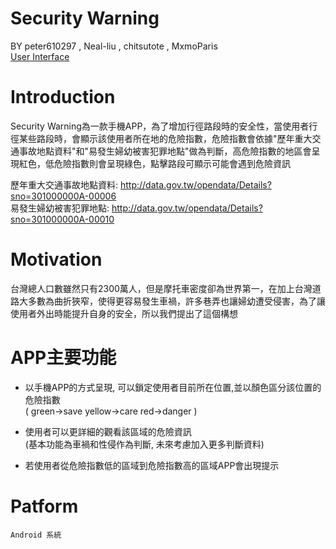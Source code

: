 Security Warning
================
BY    peter610297  ,  Neal-liu  ,  chitsutote  ,  MxmoParis<br />
[User Interface](http://drive.google.com/file/d/0BzM92SRjE_u2ZDBUOWR0Tk1EckU/edit?usp=sharing)

Introduction 
============

Security Warning為一款手機APP，為了增加行徑路段時的安全性，當使用者行徑某些路段時，會顯示該使用者所在地的危險指數，危險指數會依據"歷年重大交通事故地點資料"和"易發生婦幼被害犯罪地點"做為判斷，高危險指數的地區會呈現紅色，低危險指數則會呈現綠色，點擊路段可顯示可能會遇到危險資訊

歷年重大交通事故地點資料: http://data.gov.tw/opendata/Details?sno=301000000A-00006<br />
易發生婦幼被害犯罪地點:  http://data.gov.tw/opendata/Details?sno=301000000A-00010

Motivation 
==========

台灣總人口數雖然只有2300萬人，但是摩托車密度卻為世界第一，在加上台灣道路大多數為曲折狹窄，使得更容易發生車禍，許多巷弄也讓婦幼遭受侵害，為了讓使用者外出時能提升自身的安全，所以我們提出了這個構想   
    
APP主要功能
===========

* 以手機APP的方式呈現, 可以鎖定使用者目前所在位置,並以顏色區分該位置的危險指數<br />
  ( green->save yellow->care red->danger )

* 使用者可以更詳細的觀看該區域的危險資訊<br />
 (基本功能為車禍和性侵作為判斷, 未來考慮加入更多判斷資料)
  
* 若使用者從危險指數低的區域到危險指數高的區域APP會出現提示
  

Patform 
=======

	Android 系統
	









